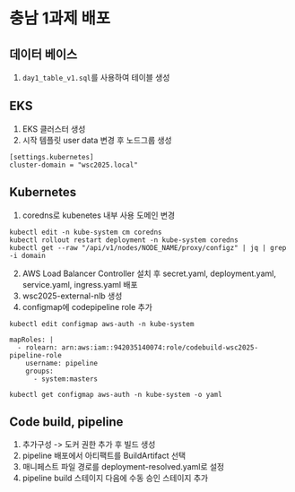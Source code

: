 # 충남 1과제 배포
## 데이터 베이스
1. `day1_table_v1.sql`를 사용하여 테이블 생성
## EKS
1. EKS 클러스터 생성
2.  시작 템플릿 user data 변경 후 노드그룹 생성

```
[settings.kubernetes]
cluster-domain = "wsc2025.local"
```
## Kubernetes
1. coredns로 kubenetes 내부 사용 도메인 변경

```
kubectl edit -n kube-system cm coredns
kubectl rollout restart deployment -n kube-system coredns 
kubectl get --raw "/api/v1/nodes/NODE_NAME/proxy/configz" | jq | grep -i domain
```
2. AWS Load Balancer Controller 설치 후 secret.yaml, deployment.yaml, service.yaml, ingress.yaml 배포
3. wsc2025-external-nlb 생성
4. configmap에 codepipeline role 추가
```
kubectl edit configmap aws-auth -n kube-system

mapRoles: |
  - rolearn: arn:aws:iam::942035140074:role/codebuild-wsc2025-pipeline-role
    username: pipeline
    groups:
      - system:masters

kubectl get configmap aws-auth -n kube-system -o yaml
```
## Code build, pipeline
1. 추가구성 -> 도커 권한 추가 후 빌드 생성
2. pipeline 배포에서 아티팩트를 BuildArtifact 선택
3. 매니페스트 파일 경로를 deployment-resolved.yaml로 설정
4. pipeline build 스테이지 다음에 수동 승인 스테이지 추가

